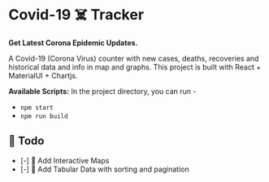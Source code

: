 # Covid-19 ☠️ Tracker

**Get Latest Corona Epidemic Updates.**

A Covid-19 (Corona Virus) counter with new cases, deaths, recoveries and historical data and info in map and graphs. This project is built with React + MaterialUI + Chartjs.

**Available Scripts:** In the project directory, you can run -

- `npm start`
- `npm run build`

## 📝 Todo

- [-] 📌 Add Interactive Maps
- [-] 📌 Add Tabular Data with sorting and pagination
